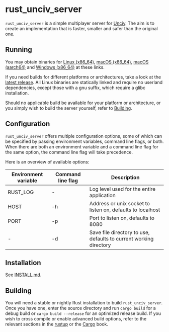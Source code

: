 # rust\_unciv\_server

`rust_unciv_server` is a simple multiplayer server for
[Unciv](https://github.com/yairm210/Unciv). The aim is to create an
implementation that is faster, smaller and safer than the original one.

## Running

You may obtain binaries for [Linux
(x86\_64)](https://github.com/oynqr/rust_unciv_server/releases/latest/download/rust_unciv_server-x86_64-unknown-linux-musl.tar.zst),
[macOS
(x86\_64)](https://github.com/oynqr/rust_unciv_server/releases/latest/download/rust_unciv_server-x86_64-apple-darwin.tar.zst),
[macOS
(aarch64)](https://github.com/oynqr/rust_unciv_server/releases/latest/download/rust_unciv_server-aarch64-apple-darwin.tar.zst)
and [Windows
(x86\_64)](https://github.com/oynqr/rust_unciv_server/releases/latest/download/rust_unciv_server-x86_64-pc-windows-gnu.tar.zst)
at these links.

If you need builds for different platforms or architectures, take a look at the
[latest release](https://github.com/oynqr/rust_unciv_server/releases/latest).
All Linux binaries are statically linked and require no userland dependencies,
except those with a gnu suffix, which require a glibc installation.

Should no applicable build be available for your platform or architecture, or
you simply wish to build the server yourself, refer to [Building](#building).

## Configuration

`rust_unciv_server` offers multiple configuration options, some of which can be
specified by passing environment variables, command line flags, or both. When
there are both an environment variable and a command line flag for the same
option, the command line flag will take precedence.

Here is an overview of available options:

Environment variable | Command line flag | Description
--- | --- | ---
RUST\_LOG | - | Log level used for the entire application
HOST | -h | Address or unix socket to listen on, defaults to localhost
PORT | -p | Port to listen on, defaults to 8080
| - | -d | Save file directory to use, defaults to current working directory

## Installation

See [INSTALL.md](install/).

## Building

You will need a stable or nightly Rust installation to build
`rust_unciv_server`. Once you have one, enter the source directory and run
`cargo build` for a debug build or `cargo build --release` for an optimized
release build. If you wish to cross compile or enable advanced build options,
refer to the relevant sections in the
[rustup](https://rust-lang.github.io/rustup/) or the
[Cargo](https://doc.rust-lang.org/cargo/) book.
